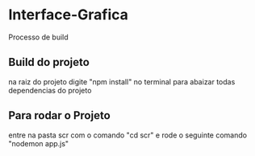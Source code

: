 # Interface-Grafica
Processo de build 
## Build do projeto
na raiz do projeto digite "npm install" no terminal para abaizar todas<br> dependencias do projeto 
## Para rodar o Projeto 
entre na pasta scr com o comando "cd scr" e rode o seguinte comando<br>
 "nodemon app.js"

